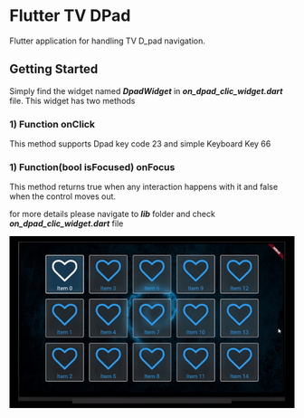 # Flutter TV DPad

Flutter application for handling TV D_pad navigation.

## Getting Started

Simply find the widget named ***DpadWidget*** in ***on_dpad_clic_widget.dart*** file. This widget has two methods 

### 1) Function onClick
This method supports Dpad key code 23 and simple Keyboard Key 66

### 1) Function(bool isFocused) onFocus
This method returns true when any interaction happens with it and false when the control moves out.

for more details please navigate to ***lib*** folder and check ***on_dpad_clic_widget.dart*** file

![Alt Text](https://github.com/UmairKhalid786/Flutter_DPad/blob/master/demo.gif)
